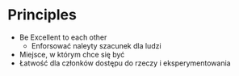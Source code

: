# Principles

- Be Excellent to each other
    - Enforsować naleyty szacunek dla ludzi
- Miejsce, w którym chce się być
- Łatwość dla członków dostępu do rzeczy i eksperymentowania
